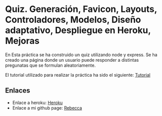 # Quiz. Generación, Favicon, Layouts, Controladores, Modelos, Diseño adaptativo, Despliegue en Heroku, Mejoras

En Esta práctica se ha construido un quiz utilizando node y express. Se ha creado una página donde un usuario puede 
responder a distintas pregunatas que se formulan aleatoriamente.


El tutorial utilizado para realizar la práctica ha sido el siguiente: [Tutorial](https://github.com/crguezl/miriada-upm-dsnh5jsnode#m%C3%B3dulo-vi-el-proyecto-quiz-y-mvc)

## Enlaces

* Enlace a heroku: [Heroku](https://sytw-quiz2.herokuapp.com/)
* Enlace a mi github page: [Rebecca](http://rebeccamartinez.github.io/)

